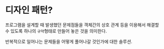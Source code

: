 # 디자인 패턴?
프로그램을 설계할 때 발생했던 문제점들을 객체간의 상호 관계 등을 이용해서 해결할 수 있도록 하나의 `규약`형태로 만들어 놓은 것을 의미한다.

반복적으로 일어나는 문제들을 어떻게 풀어나갈 것인가에 대한 솔루션.